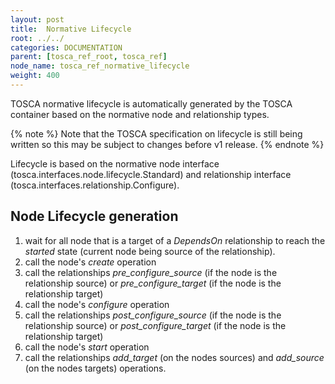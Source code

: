 ```yaml
---
layout: post
title:  Normative Lifecycle
root: ../../
categories: DOCUMENTATION
parent: [tosca_ref_root, tosca_ref]
node_name: tosca_ref_normative_lifecycle
weight: 400
---
```


TOSCA normative lifecycle is automatically generated by the TOSCA container based on the normative node and relationship types.

{% note %}
Note that the TOSCA specification on lifecycle is still being written so this may be subject to changes before v1 release.
{% endnote %}

Lifecycle is based on the normative node interface (tosca.interfaces.node.lifecycle.Standard) and relationship interface (tosca.interfaces.relationship.Configure).

## Node Lifecycle generation

1. wait for all node that is a target of a _DependsOn_ relationship to reach the _started_ state (current node being source of the relationship).
2. call the node's _create_ operation
4. call the relationships _pre_configure_source_ (if the node is the relationship source) or _pre_configure_target_ (if the node is the relationship target)
5. call the node's _configure_ operation
6. call the relationships _post_configure_source_ (if the node is the relationship source) or _post_configure_target_ (if the node is the relationship target)
7. call the node's _start_ operation
8. call the relationships _add_target_ (on the nodes sources) and _add_source_ (on the nodes targets) operations.
